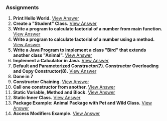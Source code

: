 ### Assignments
1. **Print Hello World.** [View Answer](./HelloWorld.java)
2. **Create a "Student" Class.** [View Answer](./Student.java)
3. **Write a program to calculate factorial of a number from main function.** [View Answer](./Factorial.java)
4. **Write a program to calculate factorial of a number using a method.** [View Answer](./FactorialMethod.java)
5. **Write a Java Program to implement a class "Bird" that extends another class "Animal".** [View Answer](./AnimalBird.java)
6. **Implement a Calculator in Java.** [View Answer](./Calculator.java)
7. **Default and Parameterized Constructor(7). Constructor Overloading and Copy Constructor(8).** [View Answer](./DifferentTypesOfConstructor.java)
8. **Done in 7**
9. **Constructor Chaining.** [View Answer](./ConstructorChaining.java)
10. **Call one constructor from another.** [View Answer](./CallingOneConstructorFromAnother.java)
11. **Static Variable, Method and Block.** [View Answer](./StaticKeyword.java)
12. **Static Inner Class.** [View Answer](./StaticInnerClass.java)
13. **Package Example: Animal Package with Pet and Wild Class.** [View Answer](./PackageExamples/Animal/)
14. **Access Modifiers Example.** [View Answer](./PackageExamples/AccessModifiers/)